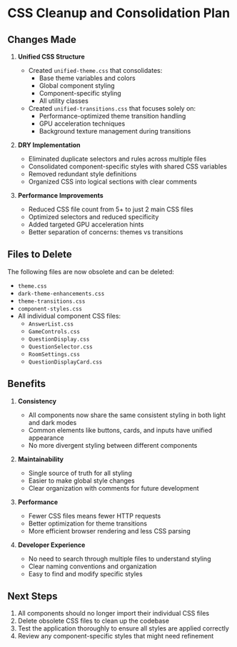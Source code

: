 # CSS Cleanup and Consolidation Plan

## Changes Made

1. **Unified CSS Structure**
   - Created `unified-theme.css` that consolidates:
     - Base theme variables and colors
     - Global component styling
     - Component-specific styling
     - All utility classes
   - Created `unified-transitions.css` that focuses solely on:
     - Performance-optimized theme transition handling
     - GPU acceleration techniques
     - Background texture management during transitions

2. **DRY Implementation**
   - Eliminated duplicate selectors and rules across multiple files
   - Consolidated component-specific styles with shared CSS variables
   - Removed redundant style definitions
   - Organized CSS into logical sections with clear comments

3. **Performance Improvements**
   - Reduced CSS file count from 5+ to just 2 main CSS files
   - Optimized selectors and reduced specificity
   - Added targeted GPU acceleration hints
   - Better separation of concerns: themes vs transitions

## Files to Delete

The following files are now obsolete and can be deleted:
- `theme.css`
- `dark-theme-enhancements.css`
- `theme-transitions.css`
- `component-styles.css`
- All individual component CSS files:
  - `AnswerList.css`
  - `GameControls.css`
  - `QuestionDisplay.css`
  - `QuestionSelector.css`
  - `RoomSettings.css`
  - `QuestionDisplayCard.css`

## Benefits

1. **Consistency**
   - All components now share the same consistent styling in both light and dark modes
   - Common elements like buttons, cards, and inputs have unified appearance
   - No more divergent styling between different components

2. **Maintainability**
   - Single source of truth for all styling
   - Easier to make global style changes
   - Clear organization with comments for future development

3. **Performance**
   - Fewer CSS files means fewer HTTP requests
   - Better optimization for theme transitions
   - More efficient browser rendering and less CSS parsing

4. **Developer Experience**
   - No need to search through multiple files to understand styling
   - Clear naming conventions and organization
   - Easy to find and modify specific styles

## Next Steps

1. All components should no longer import their individual CSS files
2. Delete obsolete CSS files to clean up the codebase
3. Test the application thoroughly to ensure all styles are applied correctly
4. Review any component-specific styles that might need refinement 